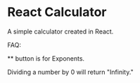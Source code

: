 # React Calculator
A simple calculator created in React.


FAQ:

** button is for Exponents.

Dividing a number by 0 will return "Infinity."
